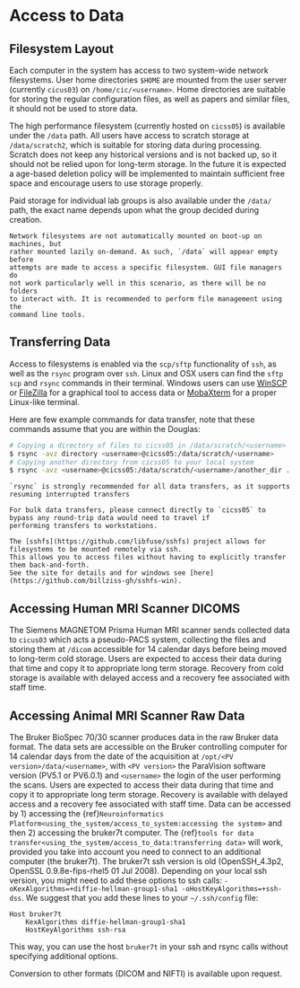 # Access to Data

## Filesystem Layout

Each computer in the system has access to two system-wide network filesystems.
User home directories `$HOME` are mounted from the user server (currently `cicus03`)
on `/home/cic/<username>`. Home directories are suitable for storing the regular configuration files, as well
as papers and similar files, it should not be used to store data.

The high performance filesystem (currently hosted on `cicss05`) is available under the `/data` path.
All users have access to scratch storage at `/data/scratch2`, which is suitable
for storing data during processing. Scratch does not keep any historical versions
and is not backed up, so it should not be relied upon for long-term storage. In
the future it is expected a age-based deletion policy will be implemented to
maintain sufficient free space and encourage users to use storage properly.

Paid storage for individual lab groups is also available under the `/data/` path,
the exact name depends upon what the group decided during creation.

```{admonition} Mounting on demand
Network filesystems are not automatically mounted on boot-up on machines, but
rather mounted lazily on-demand. As such, `/data` will appear empty before
attempts are made to access a specific filesystem. GUI file managers do
not work particularly well in this scenario, as there will be no folders
to interact with. It is recommended to perform file management using the
command line tools.
```

## Transferring Data

Access to filesystems is enabled via the `scp/sftp` functionality of `ssh`, as
well as the `rsync` program over `ssh`. Linux and OSX users can find the `sftp`
`scp` and `rsync` commands in their terminal. Windows users can use
[WinSCP](https://winscp.net/) or [FileZilla](https://filezilla-project.org/)
for a graphical tool to access data or [MobaXterm](https://mobaxterm.mobatek.net/)
for a proper Linux-like terminal.

Here are few example commands for data transfer, note that these commands assume that
you are within the Douglas:

```bash
# Copying a directory of files to cicss05 in /data/scratch/<username>
$ rsync -avz directory <username>@cicss05:/data/scratch/<username>
# Copying another directory from cicss05 to your local system
$ rsync -avz <username>@cicss05:/data/scratch/<username>/another_dir .
```

```{admonition} Resumable file transfers
`rsync` is strongly recommended for all data transfers, as it supports resuming interrupted transfers
```

```{admonition} Bulk data transfer
For bulk data transfers, please connect directly to `cicss05` to bypass any round-trip data would need to travel if
performing transfers to workstations.
```

```{admonition} Real time data access
The [sshfs](https://github.com/libfuse/sshfs) project allows for filesystems to be mounted remotely via ssh.
This allows you to access files without having to explicitly transfer them back-and-forth.
See the site for details and for windows see [here](https://github.com/billziss-gh/sshfs-win).

```

## Accessing Human MRI Scanner DICOMS

The Siemens MAGNETOM Prisma Human MRI scanner sends collected data to `cicus03`
which acts a pseudo-PACS system, collecting the files and storing them at
`/dicom` accessible for 14 calendar days before being moved
to long-term cold storage. Users are expected to access their data during that
time and copy it to appropriate long term storage. Recovery from cold storage
is available with delayed access and a recovery fee associated with staff time.


## Accessing Animal MRI Scanner Raw Data

The Bruker BioSpec 70/30 scanner produces data in the raw Bruker data format. 
The data sets are accessible on the Bruker controlling computer for 14 calendar
days from the date of the acquisition at `/opt/<PV version>/data/<username>`, 
with `<PV version>` the ParaVision software version (PV5.1 or PV6.0.1) and `<username>` 
the login of the user performing the scans. Users are expected to access their data 
during that time and copy it to appropriate long term storage. Recovery is available 
with delayed access and a recovery fee associated with staff time. Data can be accessed
by 1) accessing the {ref}`Neuroinformatics Platform<using_the_system/access_to_system:accessing the system>` and then 2) 
accessing the bruker7t computer. The {ref}`tools for data transfer<using_the_system/access_to_data:transferring data>` will 
work, provided you take into account you need to connect to an additional computer (the bruker7t). 
The bruker7t ssh version is old (OpenSSH_4.3p2, OpenSSL 0.9.8e-fips-rhel5 01 Jul 2008). 
Depending on your local ssh version, you might need to add these options to ssh calls:
`-oKexAlgorithms=+diffie-hellman-group1-sha1 -oHostKeyAlgorithms=+ssh-dss`.
We suggest that you add these lines to your `~/.ssh/config` file:
```
Host bruker7t
    KexAlgorithms diffie-hellman-group1-sha1
    HostKeyAlgorithms ssh-rsa
```
This way, you can use the host `bruker7t` in your ssh and rsync calls without 
specifying additional options.

Conversion to other formats (DICOM and NIFTI) is available upon request.
